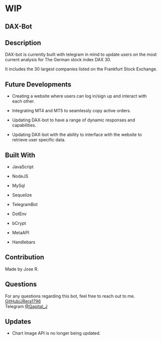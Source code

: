 # WIP
## DAX-Bot

## Description
DAX-bot is currently built with telegram in mind to update users on the most current analysis for The German stock index DAX 30.

It includes the 30 largest companies listed on the Frankfurt Stock Exchange.

## Future Developments
- Creating a website where users can log in/sign up and interact with each other.

- Integrating MT4 and MT5 to seamlessly copy active orders.

- Updating DAX-bot to have a range of dynamic responses and capabilities. 

- Updating DAX-bot with the ability to interface with the website to retrieve user specific data.


## Built With
* JavaScript

* NodeJS
* MySql
* Sequelize
* TelegramBot
* DotEnv
* bCrypt
* MetaAPI
* Handlebars

## Contribution
Made by Jose R.

## Questions
For any questions regarding this bot, feel free to reach out to me.  
[GitHub/JRera1796](https://github.com/jrera1796)  
Telegram [@Qapital_J](https://t.me/qapital_j)

## Updates

- Chart Image API is no longer being updated.
